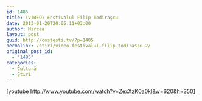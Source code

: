 ```yaml
---
id: 1485
title: (VIDEO) Festivalul Filip Todiraşcu
date: 2013-01-20T20:05:11+03:00
author: Mircea
layout: post
guid: http://costesti.tv/?p=1485
permalink: /stiri/video-festivalul-filip-todirascu-2/
original_post_id:
  - "1485"
categories:
  - Cultură
  - Știri
---
```

[youtube http://www.youtube.com/watch?v=ZexXzK0a0kI&w=620&h=350]
